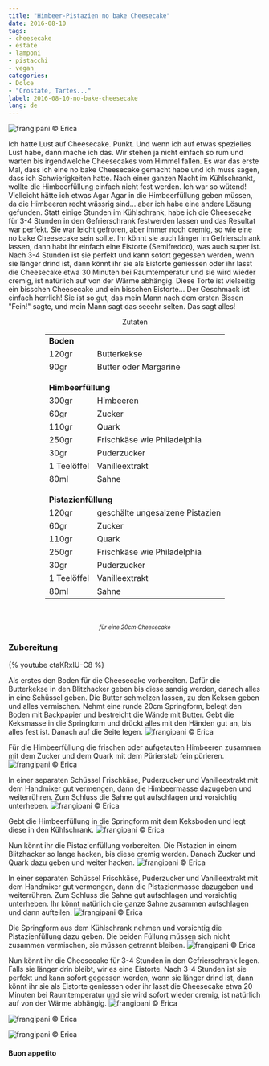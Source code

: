 ```yaml
---
title: "Himbeer-Pistazien no bake Cheesecake"
date: 2016-08-10
tags:
- cheesecake
- estate
- lamponi
- pistacchi
- vegan
categories:
- Dolce
- "Crostate, Tartes..."
label: 2016-08-10-no-bake-cheesecake
lang: de
---
```

![](../2016-08-10-no-bake-cheesecake-ai-lamponi-e-pistacchi/header.jpg "frangipani © Erica")

Ich hatte Lust auf Cheesecake. Punkt. Und wenn ich auf etwas spezielles Lust habe, dann mache ich das. Wir stehen ja nicht einfach so rum und warten bis irgendwelche Cheesecakes vom Himmel fallen. Es war das erste Mal, dass ich eine no bake Cheesecake gemacht habe und ich muss sagen, dass ich Schwierigkeiten hatte. Nach einer ganzen Nacht im Kühlschrankt, wollte die Himbeerfüllung einfach nicht fest werden. Ich war so wütend! Vielleicht hätte ich etwas Agar Agar in die Himbeerfüllung geben müssen, da die Himbeeren recht wässrig sind... aber ich habe eine andere Lösung gefunden. Statt einige Stunden im Kühlschrank, habe ich die Cheesecake für 3-4 Stunden in den Gefrierschrank festwerden lassen und das Resultat war perfekt. Sie war leicht gefroren, aber immer noch cremig, so wie eine no bake Cheesecake sein sollte. Ihr könnt sie auch länger im Gefrierschrank lassen, dann habt ihr einfach eine Eistorte (Semifreddo), was auch super ist. Nach 3-4 Stunden ist sie perfekt und kann sofort gegessen werden, wenn sie länger drind ist, dann könnt ihr sie als Eistorte geniessen oder ihr lasst die Cheesecake etwa 30 Minuten bei Raumtemperatur und sie wird wieder cremig, ist natürlich auf von der Wärme abhängig. Diese Torte ist vielseitig ein bisschen Cheesecake und ein bisschen Eistorte... Der Geschmack ist einfach herrlich! Sie ist so gut, das mein Mann nach dem ersten Bissen "Fein!" sagte, und mein Mann sagt das seeehr selten. Das sagt alles!

<div id="wrapper" style="text-align: center">
  <div id="yourdiv" style="display: inline-block;">
    <div class="ingredients">
      <div class="ingredients-title">Zutaten</div>
      <table>
        <tbody>
          <tr>
            <td colspan="2"><b>Boden</b></td>
          </tr>
          <tr>
            <td>120gr</td>
            <td>Butterkekse</td>
          </tr>
          <tr>
            <td>90gr</td>
            <td>Butter oder Margarine</td>
          </tr>
          <tr style="height: 15px;"></tr>
          <tr>          
            <td colspan="2"><b>Himbeerfüllung</b></td>
          </tr>      
          <tr>
            <td>300gr</td>
            <td>Himbeeren</td>
          </tr>
          <tr>
            <td>60gr</td>
            <td>Zucker</td>
          </tr>
          <tr>
            <td>110gr</td>
            <td>Quark</td>
          </tr>
          <tr>
            <td>250gr</td>
            <td>Frischkäse wie Philadelphia</td>
          </tr>
          <tr>
            <td>30gr</td>
            <td>Puderzucker</td>
          </tr>
          <tr>
            <td>1 Teelöffel</td>
            <td>Vanilleextrakt</td>
          </tr>
          <tr>
            <td>80ml</td>
            <td>Sahne</td>
          </tr>
          <tr style="height: 15px;"></tr>
          <tr>          
            <td colspan="2"><b>Pistazienfüllung</b></td>
          </tr>      
          <tr>
            <td>120gr</td>
            <td>geschälte ungesalzene Pistazien</td>
          </tr>
          <tr>
            <td>60gr</td>
            <td>Zucker</td>
          </tr>
          <tr>
            <td>110gr</td>
            <td>Quark</td>
          </tr>
          <tr>
            <td>250gr</td>
            <td>Frischkäse wie Philadelphia</td>
          </tr>
          <tr>
            <td>30gr</td>
            <td>Puderzucker</td>
          </tr>
          <tr>
            <td>1 Teelöffel</td>
            <td>Vanilleextrakt</td>
          </tr>
          <tr>
            <td>80ml</td>
            <td>Sahne</td>     
          </tr>
        </tbody>
      </table>
      <br></br>
      <i class="pull-right" style="font-size: 80%;">für eine 20cm Cheesecake</i>
    </div>
  </div>
</div>


<h3>
  <font color="grey">
    <i class="fa-solid fa-gears"></i>
  </font> Zubereitung
</h3>

{% youtube ctaKRxIU-C8 %}

Als erstes den Boden für die Cheesecake vorbereiten. Dafür die Butterkekse in den Blitzhacker geben bis diese sandig werden, danach alles in eine Schüssel geben. Die Butter schmelzen lassen, zu den Keksen geben und alles vermischen. Nehmt eine runde 20cm Springform, belegt den Boden mit Backpapier und bestreicht die Wände mit Butter. Gebt die Keksmasse in die Springform und drückt alles mit den Händen gut an, bis alles fest ist. Danach auf die Seite legen.
![](../2016-08-10-no-bake-cheesecake-ai-lamponi-e-pistacchi/base.jpg "frangipani © Erica")

Für die Himbeerfüllung die frischen oder aufgetauten Himbeeren zusammen mit dem Zucker und dem Quark mit dem Pürierstab fein pürieren.
![](../2016-08-10-no-bake-cheesecake-ai-lamponi-e-pistacchi/lamponi.jpg "frangipani © Erica")

In einer separaten Schüssel Frischkäse, Puderzucker und Vanilleextrakt mit dem Handmixer gut vermengen, dann die Himbeermasse dazugeben und weiterrühren. Zum Schluss die Sahne gut aufschlagen und vorsichtig unterheben.
![](../2016-08-10-no-bake-cheesecake-ai-lamponi-e-pistacchi/compostolamponi.jpg "frangipani © Erica")

Gebt die Himbeerfüllung in die Springform mit dem Keksboden und legt diese in den Kühlschrank.
![](../2016-08-10-no-bake-cheesecake-ai-lamponi-e-pistacchi/teglia1.jpg "frangipani © Erica")

Nun könnt ihr die Pistazienfüllung vorbereiten. Die Pistazien in einem Blitzhacker so lange hacken, bis diese cremig werden. Danach Zucker und Quark dazu geben und weiter hacken.
![](../2016-08-10-no-bake-cheesecake-ai-lamponi-e-pistacchi/pistacchi.jpg "frangipani © Erica")

In einer separaten Schüssel Frischkäse, Puderzucker und Vanilleextrakt mit dem Handmixer gut vermengen, dann die Pistazienmasse dazugeben und weiterrühren. Zum Schluss die Sahne gut aufschlagen und vorsichtig unterheben. Ihr könnt natürlich die ganze Sahne zusammen aufschlagen und dann aufteilen.
![](../2016-08-10-no-bake-cheesecake-ai-lamponi-e-pistacchi/compostopistacchi.jpg "frangipani © Erica")

Die Springform aus dem Kühlschrank nehmen und vorsichtig die Pistazienfüllung dazu geben. Die beiden Füllung müssen sich nicht zusammen vermischen, sie müssen getrannt bleiben.
![](../2016-08-10-no-bake-cheesecake-ai-lamponi-e-pistacchi/teglia2.jpg "frangipani © Erica")

Nun könnt ihr die Cheesecake für 3-4 Stunden in den Gefrierschrank legen. Falls sie länger drin bleibt, wir es eine Eistorte. Nach 3-4 Stunden ist sie perfekt und kann sofort gegessen werden, wenn sie länger drind ist, dann könnt ihr sie als Eistorte geniessen oder ihr lasst die Cheesecake etwa 20 Minuten bei Raumtemperatur und sie wird sofort wieder cremig, ist natürlich auf von der Wärme abhängig.
![](../2016-08-10-no-bake-cheesecake-ai-lamponi-e-pistacchi/risultato1.jpg "frangipani © Erica")

![](../2016-08-10-no-bake-cheesecake-ai-lamponi-e-pistacchi/risultato2.jpg "frangipani © Erica")

![](../2016-08-10-no-bake-cheesecake-ai-lamponi-e-pistacchi/risultato3.jpg "frangipani © Erica")

<h4>Buon appetito
  <font color="red">
    <i class="fa-regular fa-face-smile"></i>
  </font>
</h4>
